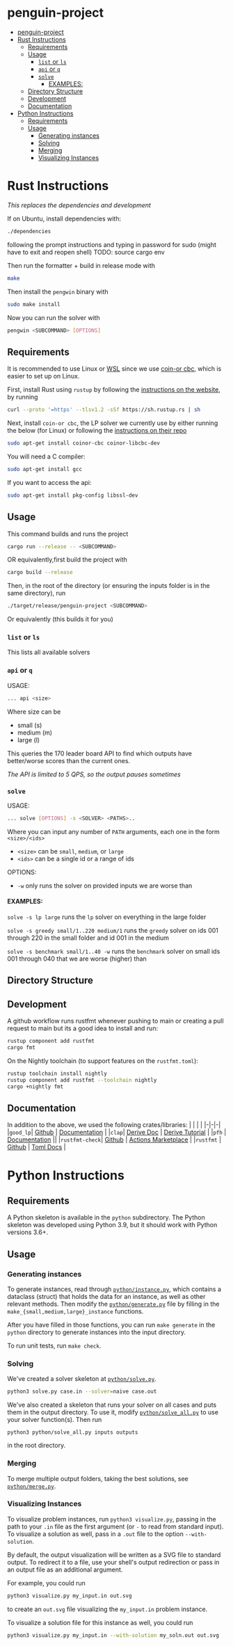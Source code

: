 # penguin-project

- [penguin-project](#penguin-project)
- [Rust Instructions](#rust-instructions)
  - [Requirements](#requirements)
  - [Usage](#usage)
    - [`list` or `ls`](#list-or-ls)
    - [`api` or `q`](#api-or-q)
    - [`solve`](#solve)
      - [EXAMPLES:](#examples)
  - [Directory Structure](#directory-structure)
  - [Development](#development)
  - [Documentation](#documentation)
- [Python Instructions](#python-instructions)
  - [Requirements](#requirements-1)
  - [Usage](#usage-1)
    - [Generating instances](#generating-instances)
    - [Solving](#solving)
    - [Merging](#merging)
    - [Visualizing Instances](#visualizing-instances)


# Rust Instructions

*This replaces the dependencies and development*

If on Ubuntu, install dependencies with:
```bash
./dependencies
```
following the prompt instructions and typing in password for sudo
(might have to exit and reopen shell)
TODO: source cargo env

Then run the formatter + build in release mode with
```bash
make
```

Then install the `pengwin` binary with
```bash
sudo make install
```

Now you can run the solver with
```bash
pengwin <SUBCOMMAND> [OPTIONS]
```

## Requirements

It is recommended to use Linux or [WSL](https://docs.microsoft.com/en-us/learn/modules/get-started-with-windows-subsystem-for-linux/) since we use [coin-or cbc](https://www.coin-or.org/Cbc/), which is easier to set up on Linux.

First, install Rust using `rustup` by following the [instructions on the website](https://www.rust-lang.org/tools/install
), by running
```bash
curl --proto '=https' --tlsv1.2 -sSf https://sh.rustup.rs | sh
```

Next, install `coin-or cbc`, the LP solver we currently use by either running the below (for Linux) or following the [instructions on their repo](https://github.com/coin-or/Cbc)
```bash
sudo apt-get install coinor-cbc coinor-libcbc-dev
```

You will need a C compiler:

```bash
sudo apt-get install gcc
```

If you want to access the api:

```bash
sudo apt-get install pkg-config libssl-dev
```


## Usage

This command builds and runs the project
```bash
cargo run --release -- <SUBCOMMAND>
```
OR equivalently,first build the project with
```bash
cargo build --release
```
Then, in the root of the directory (or ensuring the inputs folder is in the same directory), run
```bash
./target/release/penguin-project <SUBCOMMAND>
```
Or equivalently (this builds it for you)


### `list` or `ls`
This lists all available solvers

### `api` or `q`
USAGE:
```bash
... api <size>
```
Where size can be
- small (s)
- medium (m)
- large (l)

This `q`ueries the 170 leader board API to find which outputs have better/worse scores than the current ones.

*The API is limited to 5 QPS, so the output pauses sometimes*

### `solve`
USAGE:
```bash
... solve [OPTIONS] -s <SOLVER> <PATHS>..
```

Where you can input any number of `PATH` arguments, each one in the form `<size>/<ids>`

- `<size>` can be `small`, `medium`, or `large`
- `<ids>` can be a single id or a range of ids

OPTIONS:
- `-w` only runs the solver on provided inputs we are worse than

#### EXAMPLES:

`solve -s lp large` runs the `lp` solver on everything in the large folder

`solve -s greedy small/1..220 medium/1` runs the `greedy` solver on ids 001 through 220 in the small folder and id 001 in the medium

`solve -s benchmark small/1..40 -w` runs the `benchmark` solver on small ids 001 through 040 that we are worse (higher) than

## Directory Structure



## Development

A github workflow runs rustfmt whenever pushing to main or creating a pull request to main but its a good idea to install and run:
```bash
rustup component add rustfmt
cargo fmt
```
On the Nightly toolchain (to support features on the `rustfmt.toml`):
```bash
rustup toolchain install nightly
rustup component add rustfmt --toolchain nightly
cargo +nightly fmt
```


## Documentation

In addition to the above, we used the following crates/libraries:
| | | | 
|-|-|-|
|`good_lp`| [Github](https://github.com/rust-or/good_lp) | [Documentation](https://docs.rs/good_lp/1.3.2/good_lp/) |
|`clap`| [Derive Doc](https://github.com/clap-rs/clap/blob/v3.1.12/examples/derive_ref/README.md) | [Derive Tutorial](https://github.com/clap-rs/clap/blob/v3.1.12/examples/tutorial_derive/README.md#validated-values) |
|`pfh` | [Documentation](https://docs.rs/phf/0.10.1/phf/) ||
|`rustfmt-check`| [Github](https://github.com/mbrobbel/rustfmt-check) | [Actions Marketplace](https://github.com/marketplace/actions/rust-rustfmt-check) |
|`rustfmt` | [Github](https://github.com/rust-lang/rustfmt) | [Toml Docs](https://rust-lang.github.io/rustfmt) |


#
# Python Instructions

## Requirements

A Python skeleton is available in the `python` subdirectory. The Python
skeleton was developed using Python 3.9, but it should work with Python
versions 3.6+.

## Usage

### Generating instances

To generate instances, read through [`python/instance.py`](python/instance.py),
which contains a dataclass (struct) that holds the data for an instance, as
well as other relevant methods. Then modify the
[`python/generate.py`](python/generate.py) file by filling in the
`make_{small,medium,large}_instance` functions.

After you have filled in those functions, you can run `make generate` in the
`python` directory to generate instances into the input directory.

To run unit tests, run `make check`.

### Solving

We've created a solver skeleton at [`python/solve.py`](python/solve.py).
```bash
python3 solve.py case.in --solver=naive case.out
```

We've also created a skeleton that runs your solver on all cases and puts them
in the output directory. To use it, modify
[`python/solve_all.py`](python/solve_all.py) to use your solver function(s).
Then run

```
python3 python/solve_all.py inputs outputs
```

in the root directory.


### Merging

To merge multiple output folders, taking the best solutions, see
[`python/merge.py`](python/merge.py).


### Visualizing Instances

To visualize problem instances, run `python3 visualize.py`, passing  in the
path to your `.in` file as the first argument (or `-` to read from standard
input). To visualize a solution as well, pass in a `.out` file to the option
`--with-solution`.

By default, the output visualization will be written as a SVG file to standard
output. To redirect it to a file, use your shell's output redirection or pass
in an output file as an additional argument.

For example, you could run
```bash
python3 visualize.py my_input.in out.svg
```
to create an `out.svg` file visualizing the `my_input.in` problem instance.

To visualize a solution file for this instance as well, you could run
```bash
python3 visualize.py my_input.in --with-solution my_soln.out out.svg
```
